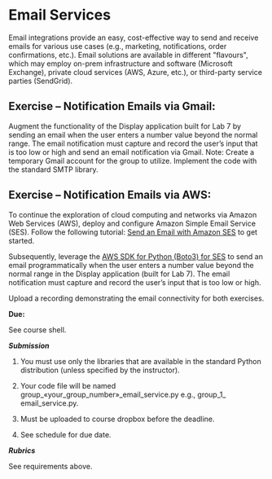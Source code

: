 # Email Services

Email integrations provide an easy, cost-effective way to send and
receive emails for various use cases (e.g., marketing, notifications,
order confirmations, etc.). Email solutions are available in different
"flavours", which may employ on-prem infrastructure and software
(Microsoft Exchange), private cloud services (AWS, Azure, etc.), or
third-party service parties (SendGrid).

## Exercise – Notification Emails via Gmail:

Augment the functionality of the Display application built for Lab 7 by
sending an email when the user enters a number value beyond the normal
range. The email notification must capture and record the user’s input
that is too low or high and send an email notification via Gmail. Note:
Create a temporary Gmail account for the group to utilize. Implement the
code with the standard SMTP library.

## Exercise – Notification Emails via AWS:

To continue the exploration of cloud computing and networks via Amazon
Web Services (AWS), deploy and configure Amazon Simple Email Service
(SES). Follow the following tutorial: [Send an Email with Amazon
SES](https://aws.amazon.com/getting-started/hands-on/send-an-email-with-amazon-ses/)
to get started.

Subsequently, leverage the [AWS SDK for Python (Boto3) for
SES](https://docs.aws.amazon.com/ses/latest/dg/send-an-email-using-sdk-programmatically.html)
to send an email programmatically when the user enters a number value
beyond the normal range in the Display application (built for Lab 7).
The email notification must capture and record the user’s input that is
too low or high.

Upload a recording demonstrating the email connectivity for both
exercises.

**Due:**

See course shell.

***Submission***

1.  You must use only the libraries that are available in the standard
    Python distribution (unless specified by the instructor).

2.  Your code file will be named
    group\_«your_group_number»\_email_service.py e.g., group_1\_
    email_service.py.

3.  Must be uploaded to course dropbox before the deadline.

4.  See schedule for due date.

***Rubrics***

See requirements above.
